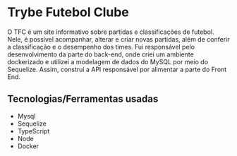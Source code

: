 
# Trybe Futebol Clube

<p>O TFC é um site informativo sobre partidas e classificações de futebol. Nele, é possível acompanhar, alterar e criar novas partidas, além de conferir a classificação e o desempenho dos times. Fui responsável pelo desenvolvimento da parte do back-end, onde criei um ambiente dockerizado e utilizei a modelagem de dados do MySQL por meio do Sequelize. Assim, construí a API responsável por alimentar a parte do Front End.</p>
 
## Tecnologias/Ferramentas usadas
<ul>
 <li>Mysql</li> 
 <li>Sequelize</li> 
 <li>TypeScript</li> 
 <li>Node</li> 
 <li>Docker</li>
</ul>



